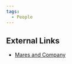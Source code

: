 ```yaml
---
tags:
  - People
---
```


## External Links

* [Mares and Company](http://www.maresware.com/maresware/about_danmares.htm)
